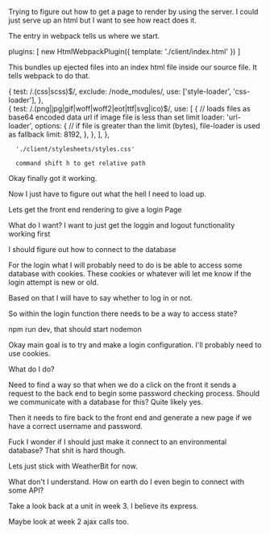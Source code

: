 Trying to figure out how to get a page to render by using the server. I could just serve up an html but I want to see how react does it.

The entry in webpack tells us where we start.

 plugins: [
        new HtmlWebpackPlugin({
            template: './client/index.html'
        })
    ]

This bundles up ejected files into an index html file inside our source file. It tells webpack to do that.


{
            test: /.(css|scss)$/,
            exclude: /node_modules/,
            use: ['style-loader', 'css-loader'],
          },     
           {
            test: /\.(png|jpg|gif|woff|woff2|eot|ttf|svg|ico)$/,
            use: [
              {
                // loads files as base64 encoded data url if image file is less than set limit
                loader: 'url-loader',
                options: {
                  // if file is greater than the limit (bytes), file-loader is used as fallback
                  limit: 8192,
                },
            },
        ],
      },

      './client/stylesheets/styles.css'

      command shift h to get relative path

Okay finally got it working.

Now I just have to figure out what the hell I need to load up.


Lets get the front end rendering to give a login Page

What do I want? I want to just get the loggin and logout functionality working first

I should figure out how to connect to the database

For the login what I will probably need to do is be able to access some database with cookies. These cookies or whatever will let me know if the login attempt is new or old.

Based on that I will have to say whether to log in or not.

So within the login function there needs to be a way to access state?

npm run dev, that should start nodemon

Okay main goal is to try and make a login configuration. I'll probably need to use cookies.

What do I do?

Need to find a way so that when we do a click on the front it sends a request to the back end to begin some password checking process. Should we communicate with a database for this? Quite likely yes.

Then it needs to fire back to the front end and generate a new page if we have a correct username and password.

Fuck I wonder if I should just make it connect to an environmental database? That shit is hard though.

Lets just stick with WeatherBit for now.

What don't I understand. How on earth do I even begin to connect with some API?

Take a look back at a unit in week 3. I believe its express.

Maybe look at week 2 ajax calls too.